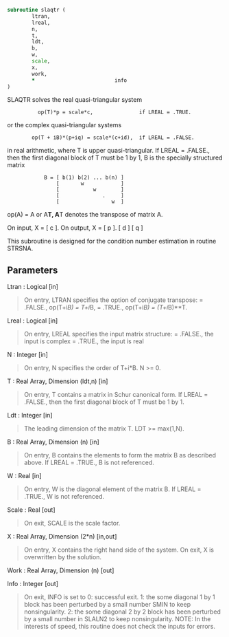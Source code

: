 ```fortran
subroutine slaqtr (
		ltran,
		lreal,
		n,
		t,
		ldt,
		b,
		w,
		scale,
		x,
		work,
		*                          info
)
```

 SLAQTR solves the real quasi-triangular system

              op(T)*p = scale*c,               if LREAL = .TRUE.

 or the complex quasi-triangular systems

            op(T + iB)*(p+iq) = scale*(c+id),  if LREAL = .FALSE.

 in real arithmetic, where T is upper quasi-triangular.
 If LREAL = .FALSE., then the first diagonal block of T must be
 1 by 1, B is the specially structured matrix

                B = [ b(1) b(2) ... b(n) ]
                    [       w            ]
                    [           w        ]
                    [              .     ]
                    [                 w  ]

 op(A) = A or A**T, A**T denotes the transpose of
 matrix A.

 On input, X = [ c ].  On output, X = [ p ].
               [ d ]                  [ q ]

 This subroutine is designed for the condition number estimation
 in routine STRSNA.

## Parameters
Ltran : Logical [in]
> On entry, LTRAN specifies the option of conjugate transpose:
> = .FALSE.,    op(T+i*B) = T+i*B,
> = .TRUE.,     op(T+i*B) = (T+i*B)**T.

Lreal : Logical [in]
> On entry, LREAL specifies the input matrix structure:
> = .FALSE.,    the input is complex
> = .TRUE.,     the input is real

N : Integer [in]
> On entry, N specifies the order of T+i*B. N >= 0.

T : Real Array, Dimension (ldt,n) [in]
> On entry, T contains a matrix in Schur canonical form.
> If LREAL = .FALSE., then the first diagonal block of T must
> be 1 by 1.

Ldt : Integer [in]
> The leading dimension of the matrix T. LDT >= max(1,N).

B : Real Array, Dimension (n) [in]
> On entry, B contains the elements to form the matrix
> B as described above.
> If LREAL = .TRUE., B is not referenced.

W : Real [in]
> On entry, W is the diagonal element of the matrix B.
> If LREAL = .TRUE., W is not referenced.

Scale : Real [out]
> On exit, SCALE is the scale factor.

X : Real Array, Dimension (2*n) [in,out]
> On entry, X contains the right hand side of the system.
> On exit, X is overwritten by the solution.

Work : Real Array, Dimension (n) [out]

Info : Integer [out]
> On exit, INFO is set to
> 0: successful exit.
> 1: the some diagonal 1 by 1 block has been perturbed by
> a small number SMIN to keep nonsingularity.
> 2: the some diagonal 2 by 2 block has been perturbed by
> a small number in SLALN2 to keep nonsingularity.
> NOTE: In the interests of speed, this routine does not
> check the inputs for errors.

